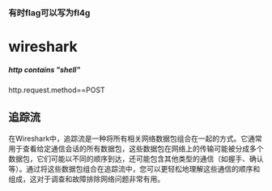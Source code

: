 
### 有时flag可以写为fl4g


# wireshark

##### http contains "shell"

http.request.method\=\=POST

## 追踪流

在Wireshark中，追踪流是一种将所有相关网络数据包组合在一起的方式。它通常用于查看给定通信会话的所有数据包，这些数据包在网络上的传输可能被分成多个数据包，它们可能以不同的顺序到达，还可能包含其他类型的通信（如握手、确认等）。通过将这些数据包组合在追踪流中，您可以更轻松地理解这些通信的顺序和组成，这对于调查和故障排除网络问题非常有用。

